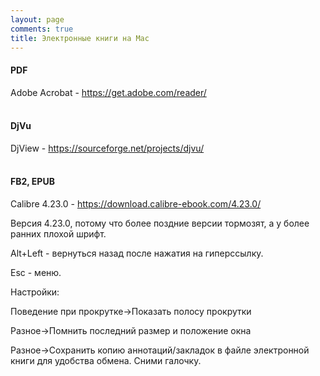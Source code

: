 ```yaml
---
layout: page
comments: true
title: Электронные книги на Mac
---
```


#### PDF

Adobe Acrobat - <https://get.adobe.com/reader/>
<br><br>

#### DjVu

DjView - <https://sourceforge.net/projects/djvu/>
<br><br>

#### FB2, EPUB

Calibre 4.23.0 - <https://download.calibre-ebook.com/4.23.0/>

Версия 4.23.0, потому что более поздние версии тормозят, а у более ранних плохой шрифт.

Alt+Left - вернуться назад после нажатия на гиперссылку.

Esc - меню.

Настройки:

Поведение при прокрутке->Показать полосу прокрутки

Разное->Помнить последний размер и положение окна

Разное->Сохранить копию аннотаций/закладок в файле электронной книги для удобства обмена. Сними галочку.